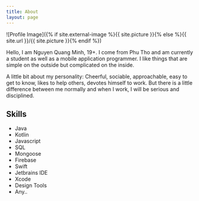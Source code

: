 ```yaml
---
title: About
layout: page
---
```

![Profile Image]({% if site.external-image %}{{ site.picture }}{% else %}{{ site.url }}/{{ site.picture }}{% endif %})
<p>Hello, I am Nguyen Quang Minh, 19+. I come from Phu Tho and am currently a student as well
as a mobile application programmer. I like things that are simple on the outside but complicated
on the inside. </p>

<p>A little bit about my personality: Cheerful, sociable, approachable, easy to get to know, 
likes to help others, devotes himself to work. But there is a little difference between me 
normally and when I work, I will be serious and disciplined.</p>

<h2>Skills</h2>

<ul class="skill-list">
<li>Java</li>
<li>Kotlin</li>
<li>Javascript</li>
<li>SQL</li>
<li>Mongoose</li>
<li>Firebase</li>
<li>Swift</li>
<li>Jetbrains IDE</li>
<li>Xcode</li>
<li>Design Tools</li>
<li>Any..</li>

</ul>